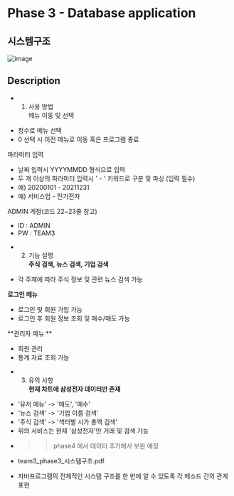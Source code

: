 # Phase 3 - Database application
## 시스템구조   
![image](https://user-images.githubusercontent.com/33113480/143774152-71be1755-3f2a-4164-a699-2545dd38bd2f.png)


## Description
* 1. 사용 방법   
메뉴 이동 및 선택   
- 정수로 메뉴 선택   
- 0 선택 시 이전 메뉴로 이동 혹은 프로그램 종료   
    
파라미터 입력   
- 날짜 입력시 YYYYMMDD 형식으로 입력   
- 두 개 이상의 파라미터 입력시 ' - ' 키워드로 구분 및 파싱 (입력 필수)   
- 예) 20200101 - 20211231   
- 예) 서비스업 - 전기전자   

ADMIN 계정(코드 22~23줄 참고)   
- ID : ADMIN   
- PW : TEAM3   

* 2. 기능 설명   
**주식 검색, 뉴스 검색, 기업 검색**   
- 각 주제에 따라 주식 정보 및 관련 뉴스 검색 가능  
   
**로그인 메뉴**
- 로그인 및 회원 가입 가능   
- 로그인 후 회원 정보 조회 및 매수/매도 가능   
   
**관리자 메뉴 **
- 회원 관리   
- 통계 자료 조회 가능   
   
* 3. 유의 사항      
**현재 차트에 삼성전자 데이터만 존재**   
- '유저 메뉴' -> '매도', '매수'   
- '뉴스 검색' -> '기업 이름 검색'   
- '주식 검색' -> '섹터별 시가 총액 검색'   
- 위의 서비스는  현재 '삼성전자'만 거래 및 검색 가능   
- >> phase4 에서 데이터 추가해서 보완 예정   
   
* team3_phase3_시스템구조.pdf   
- 자바프로그램의 전체적인 시스템 구조를 한 번에 알 수 있도록 각 메소드 간의 관계 표현   
